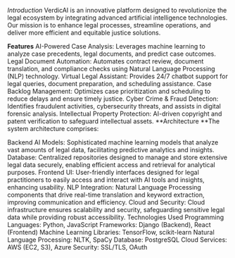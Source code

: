 *Introduction*
VerdicAI is an innovative platform designed to revolutionize the legal ecosystem by integrating advanced artificial intelligence technologies. Our mission is to enhance legal processes, streamline operations, and deliver more efficient and equitable justice solutions.

**Features**
AI-Powered Case Analysis: Leverages machine learning to analyze case precedents, legal documents, and predict case outcomes.
Legal Document Automation: Automates contract review, document translation, and compliance checks using Natural Language Processing (NLP) technology.
Virtual Legal Assistant: Provides 24/7 chatbot support for legal queries, document preparation, and scheduling assistance.
Case Backlog Management: Optimizes case prioritization and scheduling to reduce delays and ensure timely justice.
Cyber Crime & Fraud Detection: Identifies fraudulent activities, cybersecurity threats, and assists in digital forensic analysis.
Intellectual Property Protection: AI-driven copyright and patent verification to safeguard intellectual assets.
**Architecture
**The system architecture comprises:

Backend AI Models: Sophisticated machine learning models that analyze vast amounts of legal data, facilitating predictive analytics and insights.
Database: Centralized repositories designed to manage and store extensive legal data securely, enabling efficient access and retrieval for analytical purposes.
Frontend UI: User-friendly interfaces designed for legal practitioners to easily access and interact with AI tools and insights, enhancing usability.
NLP Integration: Natural Language Processing components that drive real-time translation and keyword extraction, improving communication and efficiency.
Cloud and Security: Cloud infrastructure ensures scalability and security, safeguarding sensitive legal data while providing robust accessibility.
Technologies Used
Programming Languages: Python, JavaScript
Frameworks: Django (Backend), React (Frontend)
Machine Learning Libraries: TensorFlow, scikit-learn
Natural Language Processing: NLTK, SpaCy
Database: PostgreSQL
Cloud Services: AWS (EC2, S3), Azure
Security: SSL/TLS, OAuth
